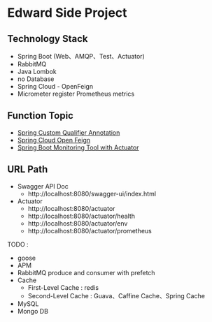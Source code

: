 # Edward Side Project
## Technology Stack
* Spring Boot (Web、AMQP、Test、Actuator)
* RabbitMQ
* Java Lombok
* no Database
* Spring Cloud - OpenFeign
* Micrometer register Prometheus metrics

## Function Topic
* [Spring Custom Qualifier Annotation](https://www.concretepage.com/spring/spring_custom_qualifier_annotation#java-config)
* [Spring Cloud Open Feign](https://www.baeldung.com/spring-cloud-openfeign)
* [Spring Boot Monitoring Tool with Actuator](https://kucw.github.io/blog/2020/7/spring-actuator/)

## URL Path
* Swagger API Doc
  * http://localhost:8080/swagger-ui/index.html
* Actuator
  * http://localhost:8080/actuator
  * http://localhost:8080/actuator/health
  * http://localhost:8080/actuator/env
  * http://localhost:8080/actuator/prometheus

TODO : 
* goose
* APM
* RabbitMQ produce and consumer with prefetch
* Cache
    * First-Level Cache : redis
    * Second-Level Cache : Guava、Caffine Cache、Spring Cache
* MySQL
* Mongo DB
